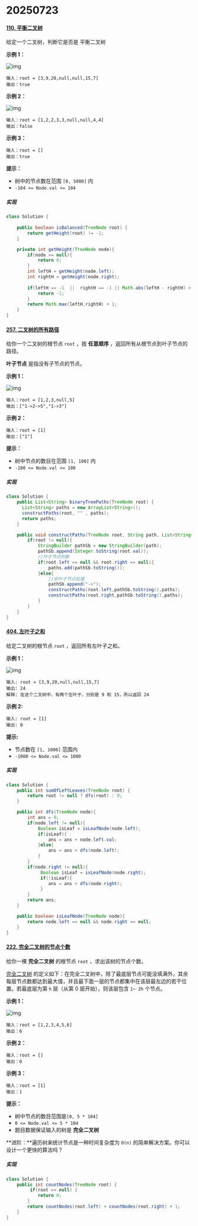# 20250723

#### [110. 平衡二叉树](https://leetcode.cn/problems/balanced-binary-tree/)

给定一个二叉树，判断它是否是 平衡二叉树 

 

**示例 1：**

![img](https://assets.leetcode.com/uploads/2020/10/06/balance_1.jpg)

```
输入：root = [3,9,20,null,null,15,7]
输出：true
```

**示例 2：**

![img](https://assets.leetcode.com/uploads/2020/10/06/balance_2.jpg)

```
输入：root = [1,2,2,3,3,null,null,4,4]
输出：false
```

**示例 3：**

```
输入：root = []
输出：true
```

 

**提示：**

- 树中的节点数在范围 `[0, 5000]` 内
- `-104 <= Node.val <= 104`

##### 实现

```java
class Solution {
 
    public boolean isBalanced(TreeNode root) {
        return getHeight(root) != -1;
    }

    private int getHeight(TreeNode node){
        if(node == null){
            return 0;
        }
        int leftH = getHeight(node.left);
        int rightH = getHeight(node.right);
        
        if(leftH == -1  ||  rightH == -1 || Math.abs(leftH - rightH) > 1){
            return -1;
        }
        return Math.max(leftH,rightH) + 1;
    }
}
```
#### [257. 二叉树的所有路径](https://leetcode.cn/problems/binary-tree-paths/)

给你一个二叉树的根节点 `root` ，按 **任意顺序** ，返回所有从根节点到叶子节点的路径。

**叶子节点** 是指没有子节点的节点。

 

**示例 1：**

![img](https://assets.leetcode.com/uploads/2021/03/12/paths-tree.jpg)

```
输入：root = [1,2,3,null,5]
输出：["1->2->5","1->3"]
```

**示例 2：**

```
输入：root = [1]
输出：["1"]
```

 

**提示：**

- 树中节点的数目在范围 `[1, 100]` 内
- `-100 <= Node.val <= 100`

##### 实现

```java
class Solution {
    public List<String> binaryTreePaths(TreeNode root) {
      List<String> paths = new ArrayList<String>();
      constructPaths(root, "" , paths);
      return paths;  
    }

    public void constructPaths(TreeNode root, String path, List<String> paths){
        if(root != null){
            StringBuilder pathSb = new StringBuilder(path);
            pathSb.append(Integer.toString(root.val));
            //叶子节点判断
            if(root.left == null && root.right == null){
                paths.add(pathSb.toString());
            }else{
                //非叶子节点处理
                pathSb.append("->");
                constructPaths(root.left,pathSb.toString(),paths);
                constructPaths(root.right,pathSb.toString(),paths);
            }
        }
    }
}
```
#### [404. 左叶子之和](https://leetcode.cn/problems/sum-of-left-leaves/)

给定二叉树的根节点 `root` ，返回所有左叶子之和。

**示例 1：**

![img](https://assets.leetcode.com/uploads/2021/04/08/leftsum-tree.jpg)

```
输入: root = [3,9,20,null,null,15,7] 
输出: 24 
解释: 在这个二叉树中，有两个左叶子，分别是 9 和 15，所以返回 24
```

**示例 2:**

```
输入: root = [1]
输出: 0
```

 

**提示:**

- 节点数在 `[1, 1000]` 范围内
- `-1000 <= Node.val <= 1000`

##### 实现

```java
class Solution {
    public int sumOfLeftLeaves(TreeNode root) {
        return root != null ? dfs(root) : 0;
    }

    public int dfs(TreeNode node){
        int ans = 0;
        if(node.left != null){
            Boolean isLeaf = isLeafNode(node.left);
            if(isLeaf){
                ans = ans + node.left.val;
            }else{
                ans = ans + dfs(node.left);
            }
        }
        if(node.right != null){
             Boolean isLeaf = isLeafNode(node.right);
             if(!isLeaf){
                ans = ans + dfs(node.right);
             }
        }
        return ans;
    }

    public boolean isLeafNode(TreeNode node){
        return node.left == null && node.right == null;
    }
}
```

####  [222. 完全二叉树的节点个数](https://leetcode.cn/problems/count-complete-tree-nodes/)

给你一棵 **完全二叉树** 的根节点 `root` ，求出该树的节点个数。

[完全二叉树](https://baike.baidu.com/item/完全二叉树/7773232?fr=aladdin) 的定义如下：在完全二叉树中，除了最底层节点可能没填满外，其余每层节点数都达到最大值，并且最下面一层的节点都集中在该层最左边的若干位置。若最底层为第 `h` 层（从第 0 层开始），则该层包含 `1~ 2h` 个节点。

 

**示例 1：**

![img](https://assets.leetcode.com/uploads/2021/01/14/complete.jpg)

```
输入：root = [1,2,3,4,5,6]
输出：6
```

**示例 2：**

```
输入：root = []
输出：0
```

**示例 3：**

```
输入：root = [1]
输出：1
```

 

**提示：**

- 树中节点的数目范围是`[0, 5 * 104]`
- `0 <= Node.val <= 5 * 104`
- 题目数据保证输入的树是 **完全二叉树**

 

**进阶：**遍历树来统计节点是一种时间复杂度为 `O(n)` 的简单解决方案。你可以设计一个更快的算法吗？


##### 实现

```java
class Solution {
    public int countNodes(TreeNode root) {
         if(root == null) {
            return 0;
        }
        return countNodes(root.left) + countNodes(root.right) + 1;
    }
}
```
